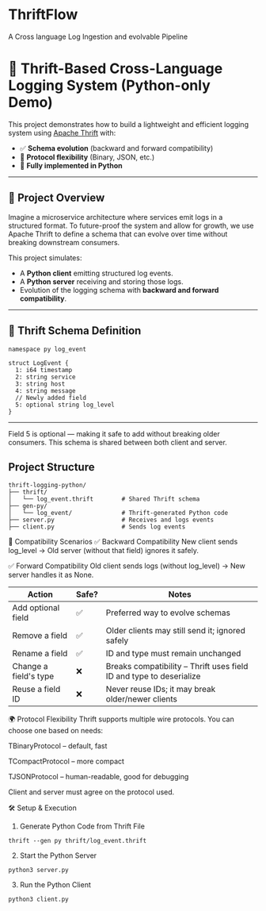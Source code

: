 # ThriftFlow
A Cross language Log Ingestion and evolvable Pipeline

# 🔄 Thrift-Based Cross-Language Logging System (Python-only Demo)

This project demonstrates how to build a lightweight and efficient logging system using [Apache Thrift](https://thrift.apache.org/) with:

- ✅ **Schema evolution** (backward and forward compatibility)
- 🧱 **Protocol flexibility** (Binary, JSON, etc.)
- 🐍 **Fully implemented in Python**

---

## 📖 Project Overview

Imagine a microservice architecture where services emit logs in a structured format. To future-proof the system and allow for growth, we use Apache Thrift to define a schema that can evolve over time without breaking downstream consumers.

This project simulates:

- A **Python client** emitting structured log events.
- A **Python server** receiving and storing those logs.
- Evolution of the logging schema with **backward and forward compatibility**.

---

## 📐 Thrift Schema Definition

```thrift
namespace py log_event

struct LogEvent {
  1: i64 timestamp
  2: string service
  3: string host
  4: string message
  // Newly added field
  5: optional string log_level
}

```
---

Field 5 is optional — making it safe to add without breaking older consumers.
This schema is shared between both client and server.

## Project Structure

```
thrift-logging-python/
├── thrift/
│   └── log_event.thrift        # Shared Thrift schema
├── gen-py/
│   └── log_event/              # Thrift-generated Python code
├── server.py                   # Receives and logs events
├── client.py                   # Sends log events
```

🧪 Compatibility Scenarios
✅ Backward Compatibility
New client sends log_level → Old server (without that field) ignores it safely.

✅ Forward Compatibility
Old client sends logs (without log_level) → New server handles it as None.


| Action                | Safe? | Notes                                                               |
| --------------------- | ----- | ------------------------------------------------------------------- |
| Add optional field    | ✅     | Preferred way to evolve schemas                                     |
| Remove a field        | ✅     | Older clients may still send it; ignored safely                     |
| Rename a field        | ✅     | ID and type must remain unchanged                                   |
| Change a field's type | ❌     | Breaks compatibility – Thrift uses field ID and type to deserialize |
| Reuse a field ID      | ❌     | Never reuse IDs; it may break older/newer clients                   |

🌍 Protocol Flexibility
Thrift supports multiple wire protocols. You can choose one based on needs:

TBinaryProtocol – default, fast

TCompactProtocol – more compact

TJSONProtocol – human-readable, good for debugging

Client and server must agree on the protocol used.

🛠️ Setup & Execution
1. Generate Python Code from Thrift File
```
thrift --gen py thrift/log_event.thrift
```

2. Start the Python Server

```
python3 server.py
```
3. Run the Python Client
```
python3 client.py
```
